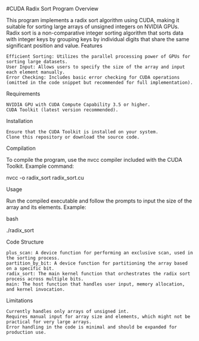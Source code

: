 #CUDA Radix Sort Program
Overview

This program implements a radix sort algorithm using CUDA, making it suitable for sorting large arrays of unsigned integers on NVIDIA GPUs. Radix sort is a non-comparative integer sorting algorithm that sorts data with integer keys by grouping keys by individual digits that share the same significant position and value.
Features

    Efficient Sorting: Utilizes the parallel processing power of GPUs for sorting large datasets.
    User Input: Allows users to specify the size of the array and input each element manually.
    Error Checking: Includes basic error checking for CUDA operations (omitted in the code snippet but recommended for full implementation).

Requirements

    NVIDIA GPU with CUDA Compute Capability 3.5 or higher.
    CUDA Toolkit (latest version recommended).

Installation

    Ensure that the CUDA Toolkit is installed on your system.
    Clone this repository or download the source code.

Compilation

To compile the program, use the nvcc compiler included with the CUDA Toolkit. Example command:

nvcc -o radix_sort radix_sort.cu

Usage

Run the compiled executable and follow the prompts to input the size of the array and its elements. Example:

bash

./radix_sort

Code Structure

    plus_scan: A device function for performing an exclusive scan, used in the sorting process.
    partition_by_bit: A device function for partitioning the array based on a specific bit.
    radix_sort: The main kernel function that orchestrates the radix sort process across multiple bits.
    main: The host function that handles user input, memory allocation, and kernel invocation.

Limitations

    Currently handles only arrays of unsigned int.
    Requires manual input for array size and elements, which might not be practical for very large arrays.
    Error handling in the code is minimal and should be expanded for production use.
